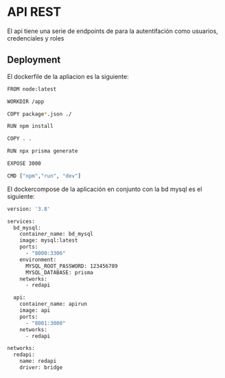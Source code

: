 
# API REST

El api tiene una serie de endpoints de para la autentifación como usuarios, credenciales y roles



## Deployment

El dockerfile de la apliacion es la siguiente:

```bash
FROM node:latest

WORKDIR /app

COPY package*.json ./

RUN npm install

COPY . .

RUN npx prisma generate

EXPOSE 3000

CMD ["npm","run", "dev"]
```

El dockercompose de la aplicación en conjunto con la bd mysql es el siguiente:

```bash
version: '3.8'

services:
  bd_mysql:
    container_name: bd_mysql
    image: mysql:latest
    ports:
      - "8000:3306"
    environment:
      MYSQL_ROOT_PASSWORD: 123456789
      MYSQL_DATABASE: prisma
    networks:
      - redapi

  api:
    container_name: apirun
    image: api
    ports:
      - "8001:3000"
    networks:
      - redapi

networks:
  redapi:
    name: redapi
    driver: bridge
```
